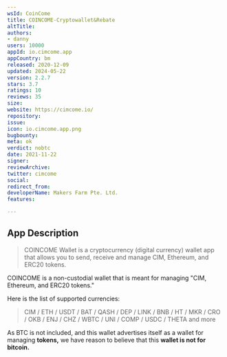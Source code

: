 ```yaml
---
wsId: CoinCome
title: COINCOME-Cryptowallet&Rebate
altTitle: 
authors:
- danny
users: 10000
appId: io.cimcome.app
appCountry: bm
released: 2020-12-09
updated: 2024-05-22
version: 2.2.7
stars: 3.7
ratings: 10
reviews: 35
size: 
website: https://cimcome.io/
repository: 
issue: 
icon: io.cimcome.app.png
bugbounty: 
meta: ok
verdict: nobtc
date: 2021-11-22
signer: 
reviewArchive: 
twitter: cimcome
social: 
redirect_from: 
developerName: Makers Farm Pte. Ltd.
features: 

---
```


## App Description

> COINCOME Wallet is a cryptocurrency (digital currency) wallet app that allows you to send, receive and manage CIM, Ethereum, and ERC20 tokens.

COINCOME is a non-custodial wallet that is meant for managing "CIM, Ethereum, and ERC20 tokens."  

Here is the list of supported currencies:

> CIM / ETH / USDT / BAT / QASH / DEP / LINK / BNB / HT / MKR / CRO / OKB / ENJ / CHZ / WBTC / UNI / COMP / USDC / THETA and more

As BTC is not included, and this wallet advertises itself as a wallet for managing **tokens,** we have reason to believe that this **wallet is not for bitcoin.**